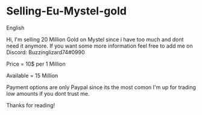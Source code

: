# Selling-Eu-Mystel-gold


English

Hi, I'm selling 20 Million Gold on Mystel since i have too much and dont need it anymore. If you want some more information feel free to add me on Discord: Buzzinglizard74#0990


Price = 10$ per 1 Million

Available = 15 Million

Payment options are only Paypal since its the most comon
I'm up for trading low amounts if you dont trust me.

Thanks for reading!
